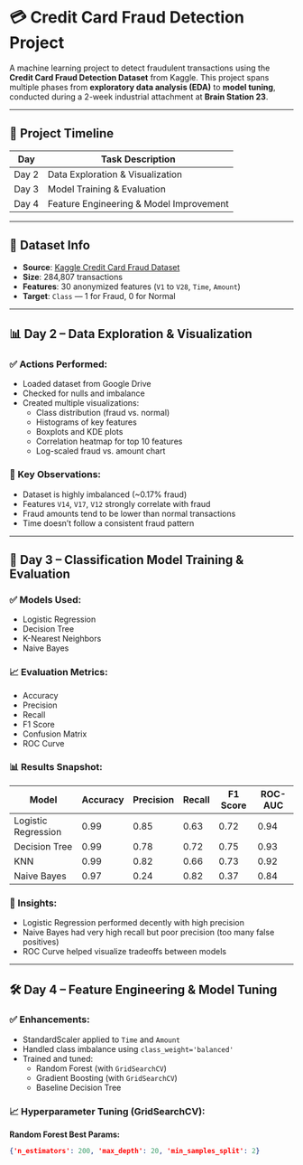 # 💳 Credit Card Fraud Detection Project

A machine learning project to detect fraudulent transactions using the **Credit Card Fraud Detection Dataset** from Kaggle. This project spans multiple phases from **exploratory data analysis (EDA)** to **model tuning**, conducted during a 2-week industrial attachment at **Brain Station 23**.

---

## 📅 Project Timeline

| Day | Task Description |
|-----|------------------|
| Day 2 | Data Exploration & Visualization |
| Day 3 | Model Training & Evaluation |
| Day 4 | Feature Engineering & Model Improvement |

---

## 📁 Dataset Info

- **Source**: [Kaggle Credit Card Fraud Dataset](https://www.kaggle.com/datasets/mlg-ulb/creditcardfraud)
- **Size**: 284,807 transactions
- **Features**: 30 anonymized features (`V1` to `V28`, `Time`, `Amount`)
- **Target**: `Class` — 1 for Fraud, 0 for Normal

---

## 📊 Day 2 – Data Exploration & Visualization

### ✅ Actions Performed:
- Loaded dataset from Google Drive
- Checked for nulls and imbalance
- Created multiple visualizations:
  - Class distribution (fraud vs. normal)
  - Histograms of key features
  - Boxplots and KDE plots
  - Correlation heatmap for top 10 features
  - Log-scaled fraud vs. amount chart

### 📌 Key Observations:
- Dataset is highly imbalanced (~0.17% fraud)
- Features `V14`, `V17`, `V12` strongly correlate with fraud
- Fraud amounts tend to be lower than normal transactions
- Time doesn’t follow a consistent fraud pattern

---

## 🤖 Day 3 – Classification Model Training & Evaluation

### ✅ Models Used:
- Logistic Regression
- Decision Tree
- K-Nearest Neighbors
- Naive Bayes

### 📈 Evaluation Metrics:
- Accuracy
- Precision
- Recall
- F1 Score
- Confusion Matrix
- ROC Curve

### 📊 Results Snapshot:

| Model              | Accuracy | Precision | Recall | F1 Score | ROC-AUC |
|-------------------|----------|-----------|--------|----------|---------|
| Logistic Regression | 0.99 | 0.85 | 0.63 | 0.72 | 0.94 |
| Decision Tree       | 0.99 | 0.78 | 0.72 | 0.75 | 0.93 |
| KNN                 | 0.99 | 0.82 | 0.66 | 0.73 | 0.92 |
| Naive Bayes         | 0.97 | 0.24 | 0.82 | 0.37 | 0.84 |

### 📌 Insights:
- Logistic Regression performed decently with high precision
- Naive Bayes had very high recall but poor precision (too many false positives)
- ROC Curve helped visualize tradeoffs between models

---

## 🛠️ Day 4 – Feature Engineering & Model Tuning

### ✅ Enhancements:
- StandardScaler applied to `Time` and `Amount`
- Handled class imbalance using `class_weight='balanced'`
- Trained and tuned:
  - Random Forest (with `GridSearchCV`)
  - Gradient Boosting (with `GridSearchCV`)
  - Baseline Decision Tree

### 📈 Hyperparameter Tuning (GridSearchCV):

**Random Forest Best Params:**
```json
{'n_estimators': 200, 'max_depth': 20, 'min_samples_split': 2}
